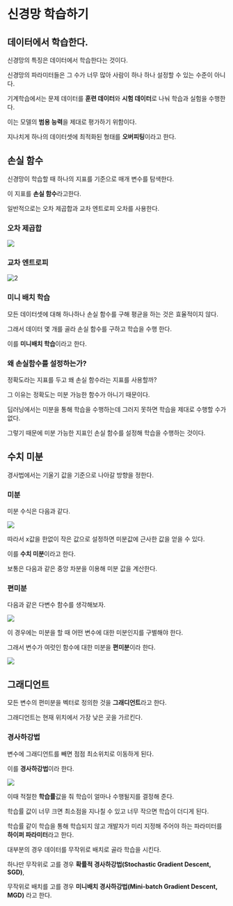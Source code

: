 # 신경망 학습하기
## 데이터에서 학습한다.
신경망의 특징은 데이터에서 학습한다는 것이다.

신경망의 파라미터들은 그 수가 너무 많아 사람이 하나 하나 설정할 수 있는 수준이 아니다.

기계학습에서는 문제 데이터를 **훈련 데이터**와 **시험 데이터**로 나눠 학습과 실험을 수행한다.

이는 모델의 **범용 능력**을 제대로 평가하기 위함이다.

지나치게 하나의 데이터셋에 최적화된 형태를 **오버피팅**이라고 한다.

## 손실 함수
신경망이 학습할 때 하나의 지표를 기준으로 매개 변수를 탐색한다.

이 지표를 **손실 함수**라고한다.

일반적으로는 오차 제곱합과 교차 엔트로피 오차를 사용한다.

### 오차 제곱합

![](https://cdn.corporatefinanceinstitute.com/assets/sum-of-squares3-300x120.png)
  
### 교차 엔트로피

![2](https://user-images.githubusercontent.com/56903243/116270163-d2103d00-a7b9-11eb-844f-c6a551e7e2d8.png)
  
### 미니 배치 학습
모든 데이터셋에 대해 하나하나 손실 함수를 구해 평균을 하는 것은 효율적이지 않다.

그래서 데이터 몇 개를 골라 손실 함수를 구하고 학습을 수행 한다.

이를 **미니배치 학습**이라고 한다.

### 왜 손실함수를 설정하는가?
정확도라는 지표를 두고 왜 손실 함수라는 지표를 사용할까?

그 이유는 정확도는 미분 가능한 함수가 아니기 때문이다.

딥러닝에서는 미분을 통해 학습을 수행하는데 그러지 못하면 학습을 제대로 수행할 수가 없다.

그렇기 때문에 미분 가능한 지표인 손실 함수를 설정해 학습을 수행하는 것이다.

## 수치 미분
경사법에서는 기울기 값을 기준으로 나아갈 방향을 정한다.

### 미분
미분 수식은 다음과 같다.

![](https://wikimedia.org/api/rest_v1/media/math/render/svg/88349812ad8e22727ed7e2f3280a5b6b8e970ef6)

따라서 x값을 한없이 작은 값으로 설정하면 미분값에 근사한 값을 얻을 수 있다.

이를 **수치 미분**이라고 한다.

보통은 다음과 같은 중앙 차분을 이용해 미분 값을 계산한다.

### 편미분
다음과 같은 다변수 함수를 생각해보자.

![](https://wikimedia.org/api/rest_v1/media/math/render/svg/028579be25b95d7ea02beb6d3e0cec42ea600358)

이 경우에는 미분을 할 때 어떤 변수에 대한 미분인지를 구별해야 한다.

그래서 변수가 여럿인 함수에 대한 미분을 **편미분**이라 한다.

![](https://wikimedia.org/api/rest_v1/media/math/render/svg/592f7c49852acb0db33f15b42b050e4415749e62)

## 그래디언트
모든 변수의 편미분을 벡터로 정의한 것을 **그래디언트**라고 한다.

그래디언트는 현재 위치에서 가장 낮은 곳을 가르킨다.

### 경사하강법
변수에 그래디언트를 빼면 점점 최소위치로 이동하게 된다.

이를 **경사하강법**이라 한다.

![](https://wikimedia.org/api/rest_v1/media/math/render/svg/dda3670f8a8996a0d3bf80856bb4a166cc8db6d4)

이때 적절한 **학습률**값을 줘 학습이 얼마나 수행될지를 결정해 준다.

학습률 값이 너무 크면 최소점을 지나칠 수 있고 너무 작으면 학습이 더디게 된다.

학습률 같이 학습을 통해 학습되지 않고 개발자가 미리 지정해 주어야 하는 파라미터를 **하이퍼 파라미터**라고 한다.

대부분의 경우 데이터를 무작위로 배치로 골라 학습을 시킨다.

하나만 무작위로 고를 경우 **확률적 경사하강법(Stochastic Gradient Descent, SGD)**,

무작위로 배치를 고를 경우 **미니배치 경사하강법(Mini-batch Gradient Descent, MGD)** 라고 한다.

